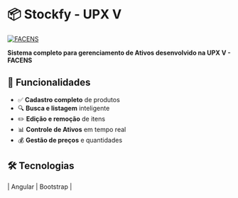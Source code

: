 # 📦 Stockfy - UPX V

[![FACENS](https://img.shields.io/badge/FACENS-UPX%20V-blue?style=for-the-badge)](https://facens.br)

**Sistema completo para gerenciamento de Ativos desenvolvido na UPX V - FACENS**

## 🚀 Funcionalidades

- ✅ **Cadastro completo** de produtos
- 🔍 **Busca e listagem** inteligente
- ✏️ **Edição e remoção** de itens
- 📊 **Controle de Ativos** em tempo real
- 💰 **Gestão de preços** e quantidades

## 🛠️ Tecnologias

| Angular | Bootstrap |